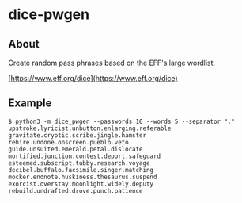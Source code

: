 # dice-pwgen

## About

Create random pass phrases based on the EFF's large wordlist.

[https://www.eff.org/dice](https://www.eff.org/dice)

## Example

```
$ python3 -m dice_pwgen --passwords 10 --words 5 --separator "."
upstroke.lyricist.unbutton.enlarging.referable
gravitate.cryptic.scribe.jingle.hamster
rehire.undone.onscreen.pueblo.veto
guide.unsuited.emerald.petal.dislocate
mortified.junction.contest.deport.safeguard
esteemed.subscript.tubby.research.voyage
decibel.buffalo.facsimile.singer.matching
mocker.endnote.huskiness.thesaurus.suspend
exorcist.overstay.moonlight.widely.deputy
rebuild.undrafted.drove.punch.patience
```
